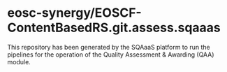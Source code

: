 # eosc-synergy/EOSCF-ContentBasedRS.git.assess.sqaaas
This repository has been generated by the SQAaaS platform to run the pipelines
for the operation of the
Quality Assessment & Awarding (QAA)
module.